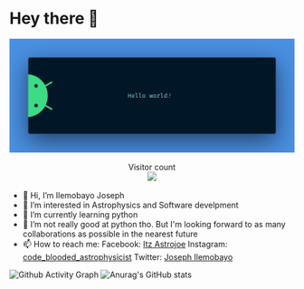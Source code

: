 

# Hey there :wave:


<img src="https://raw.githubusercontent.com/Astro-Joe/Astro-Joe/master/resources/banner.png">
<p align="center"> 
  Visitor count<br>
  <img src="https://profile-counter.glitch.me/Astro-Joe/count.svg" />
</p>

- 👋 Hi, I’m Ilemobayo Joseph
- 👀 I’m interested in Astrophysics and Software develpment
- 🌱 I’m currently learning python
- 💞️ I’m not really good at python tho. But I'm looking forward to as many collaborations as possible in the nearest future
- 📫 How to reach me: Facebook: [Itz Astrojoe](https://web.facebook.com/tolu.ilemobayo.5)
                      Instagram: [code_blooded_astrophysicist](https://www.instagram.com/code_blooded_astrophysicist/)
                      Twitter: [Joseph Ilemobayo](https://twitter.com/JIlemobayo)
<!---
Astro-Joe/Astro-Joe is a ✨ special ✨ repository because its `README.md` (this file) appears on your GitHub profile.
You can click the Preview link to take a look at your changes.
--->


![Github Activity Graph](https://warm-wave-53486.herokuapp.com/graph?username=Astro-Joe&theme=react-dark)
![Anurag's GitHub stats](https://github-readme-stats.vercel.app/api?username=Astro-Joe&show_icons=true&theme=onedark)
